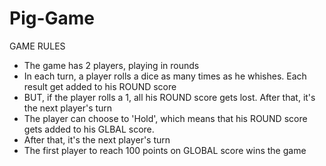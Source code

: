 # Pig-Game

GAME RULES

- The game has 2 players, playing in rounds
- In each turn, a player rolls a dice as many times as he whishes. Each result     get added to his ROUND score
- BUT, if the player rolls a 1, all his ROUND score gets lost. After that, it's     the next player's turn
- The player can choose to 'Hold', which means that his ROUND score gets added to   his GLBAL score.
- After that, it's the next player's turn
- The first player to reach 100 points on GLOBAL score wins the game
